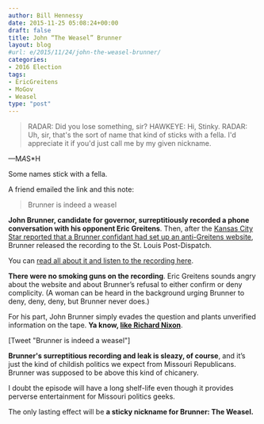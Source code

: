 ```yaml
---
author: Bill Hennessy
date: 2015-11-25 05:08:24+00:00
draft: false
title: John “The Weasel” Brunner
layout: blog
#url: e/2015/11/24/john-the-weasel-brunner/
categories:
- 2016 Election
tags:
- EricGreitens
- MoGov
- Weasel
type: "post"
---
```


> RADAR: Did you lose something, sir?
HAWKEYE: Hi, Stinky.
RADAR: Uh, sir, that's the sort of name that kind of sticks with a fella. I'd appreciate it if you'd just call me by my given nickname.

—M*A*S*H



Some names stick with a fella.

A friend emailed the link and this note:



> Brunner is indeed a weasel



**John Brunner, candidate for governor, surreptitiously recorded a phone conversation with his opponent Eric Greitens**. Then, after the [Kansas City Star reported that a Brunner confidant had set up an anti-Greitens website](https://www.kansascity.com/news/local/news-columns-blogs/the-buzz/article44802384.html), Brunner released the recording to the St. Louis Post-Dispatch.

You can [read all about it and listen to the recording here](https://www.stltoday.com/news/local/govt-and-politics/kevin-mcdermott/oh-my-god-you-are-such-a-weasel-and-other/article_9655e089-9e12-56da-a6e6-44462ef76807.html).

**There were no smoking guns on the recording**. Eric Greitens sounds angry about the website and about Brunner’s refusal to either confirm or deny complicity. (A woman can be heard in the background urging Brunner to deny, deny, deny, but Brunner never does.)

For his part, John Brunner simply evades the question and plants unverified information on the tape. **Ya know, [like Richard Nixon](https://nixontapes.org/)**.

[Tweet "Brunner is indeed a weasel"]

**Brunner's surreptitious recording and leak is sleazy, of course**, and it’s just the kind of childish politics we expect from Missouri Republicans. Brunner was supposed to be above this kind of chicanery.

I doubt the episode will have a long shelf-life even though it provides perverse entertainment for Missouri politics geeks.

The only lasting effect will be **a sticky nickname for Brunner: The Weasel.**
